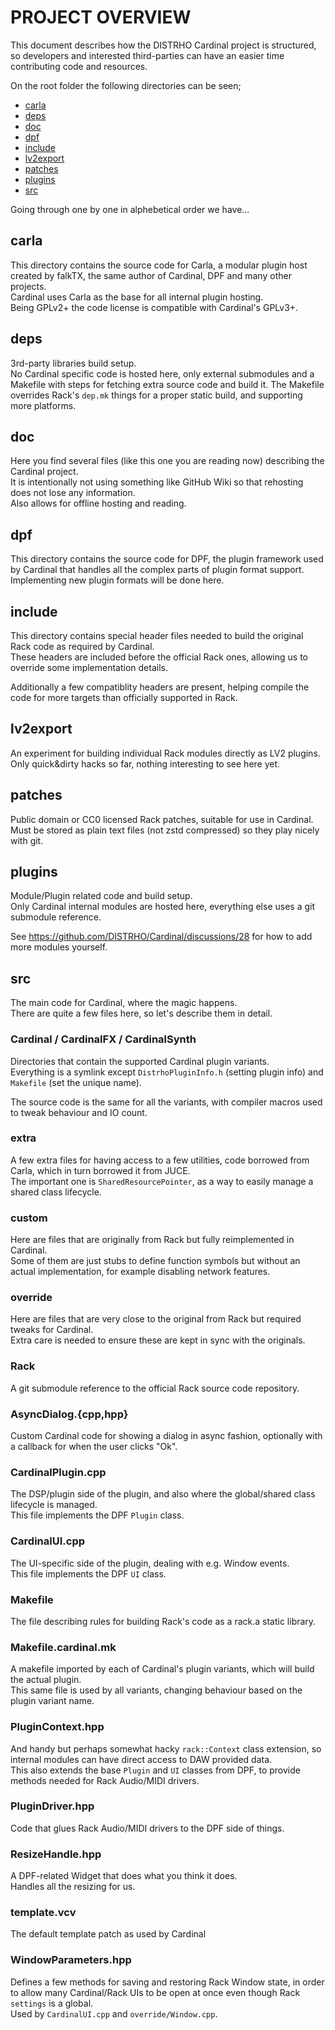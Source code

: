 # PROJECT OVERVIEW

This document describes how the DISTRHO Cardinal project is structured,
so developers and interested third-parties can have an easier time contributing code and resources.

On the root folder the following directories can be seen;

 * [carla](#carla)
 * [deps](#deps)
 * [doc](#doc)
 * [dpf](#dpf)
 * [include](#include)
 * [lv2export](#lv2export)
 * [patches](#patches)
 * [plugins](#plugins)
 * [src](#src)

Going through one by one in alphebetical order we have...

## carla

This directory contains the source code for Carla, a modular plugin host created by falkTX, the same author of Cardinal, DPF and many other projects.  
Cardinal uses Carla as the base for all internal plugin hosting.  
Being GPLv2+ the code license is compatible with Cardinal's GPLv3+.

## deps

3rd-party libraries build setup.  
No Cardinal specific code is hosted here, only external submodules and a Makefile with steps for fetching extra source code and build it.
The Makefile overrides Rack's `dep.mk` things for a proper static build, and supporting more platforms.

## doc

Here you find several files (like this one you are reading now) describing the Cardinal project.  
It is intentionally not using something like GitHub Wiki so that rehosting does not lose any information.  
Also allows for offline hosting and reading.

## dpf

This directory contains the source code for DPF, the plugin framework used by Cardinal that handles all the complex parts of plugin format support.  
Implementing new plugin formats will be done here.

## include

This directory contains special header files needed to build the original Rack code as required by Cardinal.  
These headers are included before the official Rack ones, allowing us to override some implementation details.

Additionally a few compatiblity headers are present, helping compile the code for more targets than officially supported in Rack.

## lv2export

An experiment for building individual Rack modules directly as LV2 plugins.  
Only quick&dirty hacks so far, nothing interesting to see here yet.

## patches

Public domain or CC0 licensed Rack patches, suitable for use in Cardinal.  
Must be stored as plain text files (not zstd compressed) so they play nicely with git.

## plugins

Module/Plugin related code and build setup.  
Only Cardinal internal modules are hosted here, everything else uses a git submodule reference.

See https://github.com/DISTRHO/Cardinal/discussions/28 for how to add more modules yourself.

## src

The main code for Cardinal, where the magic happens.  
There are quite a few files here, so let's describe them in detail.

### Cardinal / CardinalFX / CardinalSynth

Directories that contain the supported Cardinal plugin variants.  
Everything is a symlink except `DistrhoPluginInfo.h` (setting plugin info) and `Makefile` (set the unique name).

The source code is the same for all the variants, with compiler macros used to tweak behaviour and IO count.

### extra

A few extra files for having access to a few utilities, code borrowed from Carla, which in turn borrowed it from JUCE.  
The important one is `SharedResourcePointer`, as a way to easily manage a shared class lifecycle.

### custom

Here are files that are originally from Rack but fully reimplemented in Cardinal.  
Some of them are just stubs to define function symbols but without an actual implementation, for example disabling network features.

### override

Here are files that are very close to the original from Rack but required tweaks for Cardinal.  
Extra care is needed to ensure these are kept in sync with the originals.

### Rack

A git submodule reference to the official Rack source code repository.

### AsyncDialog.{cpp,hpp}

Custom Cardinal code for showing a dialog in async fashion, optionally with a callback for when the user clicks "Ok".

### CardinalPlugin.cpp

The DSP/plugin side of the plugin, and also where the global/shared class lifecycle is managed.  
This file implements the DPF `Plugin` class.

### CardinalUI.cpp

The UI-specific side of the plugin, dealing with e.g. Window events.  
This file implements the DPF `UI` class.

### Makefile

The file describing rules for building Rack's code as a rack.a static library.

### Makefile.cardinal.mk

A makefile imported by each of Cardinal's plugin variants, which will build the actual plugin.  
This same file is used by all variants, changing behaviour based on the plugin variant name.

### PluginContext.hpp

And handy but perhaps somewhat hacky `rack::Context` class extension, so internal modules can have direct access to DAW provided data.  
This also extends the base `Plugin` and `UI` classes from DPF, to provide methods needed for Rack Audio/MIDI drivers.

### PluginDriver.hpp

Code that glues Rack Audio/MIDI drivers to the DPF side of things.

### ResizeHandle.hpp

A DPF-related Widget that does what you think it does.  
Handles all the resizing for us.

### template.vcv

The default template patch as used by Cardinal

### WindowParameters.hpp

Defines a few methods for saving and restoring Rack Window state, in order to allow many Cardinal/Rack UIs to be open at once even though Rack `settings` is a global.  
Used by `CardinalUI.cpp` and `override/Window.cpp`.
